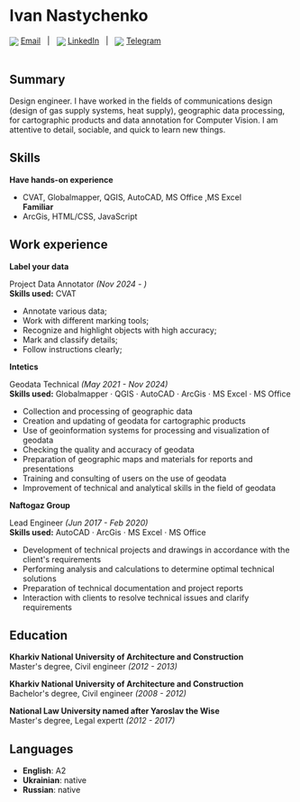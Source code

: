 # Ivan Nastychenko

<div>
  <img valign="middle" src="https://img.icons8.com/color/20/null/message-squared.png" />
  <a align="center" href="mailto:nastichenko22@gmail.com">Email</a>
  <span>&nbsp;&nbsp;|&nbsp;&nbsp;</span>
  <img valign="middle" src="https://img.icons8.com/fluency/20/null/linkedin.png" />
  <a href="https://www.linkedin.com/in/ivan-nastychenko-2a1b75146/">LinkedIn</a>
  <span>&nbsp;&nbsp;|&nbsp;&nbsp;</span>
  <img valign="middle" src="https://img.icons8.com/fluency/20/null/telegram-app.png" />
  <a href="https://t.me/ivan_nast">Telegram</a>
</div>
<br>

## Summary
Design engineer. I have worked in the fields of communications design (design of gas supply systems, heat supply), geographic data processing, for cartographic products and data annotation for Computer Vision. I am attentive to detail, sociable, and quick to learn new things.

## Skills
**Have hands-on experience**<br>
* CVAT, Globalmapper, QGIS, AutoCAD, MS Office ,MS Excel<br>
**Familiar**
* ArcGis, HTML/CSS, JavaScript

## Work experience

**Label your data**<br>

Project Data Annotator _(Nov 2024 - )_<br>
**Skills used:** CVAT <br>

* Annotate various data;
* Work with different marking tools;
* Recognize and highlight objects with high accuracy;
* Mark and classify details;
* Follow instructions clearly;


**Intetics**<br>

Geodata Technical _(May 2021 - Nov 2024)_<br>
**Skills used:** Globalmapper · QGIS · AutoCAD · ArcGis · MS Excel · MS Office <br>

* Collection and processing of geographic data
* Creation and updating of geodata for cartographic products
* Use of geoinformation systems for processing and visualization of geodata
* Checking the quality and accuracy of geodata
* Preparation of geographic maps and materials for reports and presentations
* Training and consulting of users on the use of geodata
* Improvement of technical and analytical skills in the field of geodata

**Naftogaz Group**<br>

Lead Engineer _(Jun 2017 - Feb 2020)_<br>
**Skills used:** AutoCAD · ArcGis · MS Excel ·  MS Office 

* Development of technical projects and drawings in accordance with the client's requirements
* Performing analysis and calculations to determine optimal technical solutions
* Preparation of technical documentation and project reports
* Interaction with clients to resolve technical issues and clarify requirements

## Education
**Kharkiv National University of Architecture and Construction**<br>
Master's degree, Сivil engineer _(2012 - 2013)_  <br>

**Kharkiv National University of Architecture and Construction**<br>
Bachelor's degree, Сivil engineer _(2008 - 2012)_ <br>

**National Law University named after Yaroslav the Wise**<br>
Master's degree, Legal expertt _(2012 - 2017)_

## Languages
* **English**: A2 <br>
* **Ukrainian**: native <br>
* **Russian**: native
